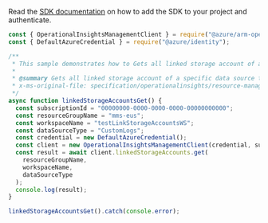 Read the [SDK documentation](https://github.com/Azure/azure-sdk-for-js/blob/%40azure%2Farm-operationalinsights_8.0.1/sdk/operationalinsights/arm-operationalinsights/README.md) on how to add the SDK to your project and authenticate.

```javascript
const { OperationalInsightsManagementClient } = require("@azure/arm-operationalinsights");
const { DefaultAzureCredential } = require("@azure/identity");

/**
 * This sample demonstrates how to Gets all linked storage account of a specific data source type associated with the specified workspace.
 *
 * @summary Gets all linked storage account of a specific data source type associated with the specified workspace.
 * x-ms-original-file: specification/operationalinsights/resource-manager/Microsoft.OperationalInsights/stable/2020-08-01/examples/LinkedStorageAccountsGet.json
 */
async function linkedStorageAccountsGet() {
  const subscriptionId = "00000000-0000-0000-0000-00000000000";
  const resourceGroupName = "mms-eus";
  const workspaceName = "testLinkStorageAccountsWS";
  const dataSourceType = "CustomLogs";
  const credential = new DefaultAzureCredential();
  const client = new OperationalInsightsManagementClient(credential, subscriptionId);
  const result = await client.linkedStorageAccounts.get(
    resourceGroupName,
    workspaceName,
    dataSourceType
  );
  console.log(result);
}

linkedStorageAccountsGet().catch(console.error);
```
